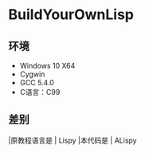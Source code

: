 # BuildYourOwnLisp
## 环境
* Windows 10 X64
* Cygwin
* GCC 5.4.0
* C语言：C99

## 差别
|原教程语言是   | Lispy
|本代码是       | ALispy
